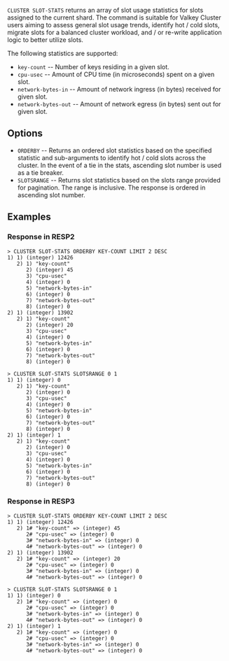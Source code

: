 `CLUSTER SLOT-STATS` returns an array of slot usage statistics for slots assigned to the current shard.
The command is suitable for Valkey Cluster users aiming to assess general slot usage trends, identify hot / cold slots, migrate slots for a balanced cluster workload, and / or re-write application logic to better utilize slots.

The following statistics are supported:

* `key-count` -- Number of keys residing in a given slot.
* `cpu-usec` -- Amount of CPU time (in microseconds) spent on a given slot.
* `network-bytes-in` -- Amount of network ingress (in bytes) received for given slot.
* `network-bytes-out` -- Amount of network egress (in bytes) sent out for given slot.

## Options

* `ORDERBY` -- Returns an ordered slot statistics based on the specified statistic and sub-arguments to identify hot / cold slots across the cluster. In the event of a tie in the stats, ascending slot number is used as a tie breaker.
* `SLOTSRANGE` -- Returns slot statistics based on the slots range provided for pagination. The range is inclusive. The response is ordered in ascending slot number.

## Examples

### Response in RESP2

```
> CLUSTER SLOT-STATS ORDERBY KEY-COUNT LIMIT 2 DESC
1) 1) (integer) 12426
   2) 1) "key-count"
      2) (integer) 45
      3) "cpu-usec"
      4) (integer) 0
      5) "network-bytes-in"
      6) (integer) 0
      7) "network-bytes-out"
      8) (integer) 0
2) 1) (integer) 13902
   2) 1) "key-count"
      2) (integer) 20
      3) "cpu-usec"
      4) (integer) 0
      5) "network-bytes-in"
      6) (integer) 0
      7) "network-bytes-out"
      8) (integer) 0
```
```
> CLUSTER SLOT-STATS SLOTSRANGE 0 1
1) 1) (integer) 0
   2) 1) "key-count"
      2) (integer) 0
      3) "cpu-usec"
      4) (integer) 0
      5) "network-bytes-in"
      6) (integer) 0
      7) "network-bytes-out"
      8) (integer) 0
2) 1) (integer) 1
   2) 1) "key-count"
      2) (integer) 0
      3) "cpu-usec"
      4) (integer) 0
      5) "network-bytes-in"
      6) (integer) 0
      7) "network-bytes-out"
      8) (integer) 0
```

### Response in RESP3

```
> CLUSTER SLOT-STATS ORDERBY KEY-COUNT LIMIT 2 DESC
1) 1) (integer) 12426
   2) 1# "key-count" => (integer) 45
      2# "cpu-usec" => (integer) 0
      3# "network-bytes-in" => (integer) 0
      4# "network-bytes-out" => (integer) 0
2) 1) (integer) 13902
   2) 1# "key-count" => (integer) 20
      2# "cpu-usec" => (integer) 0
      3# "network-bytes-in" => (integer) 0
      4# "network-bytes-out" => (integer) 0
```
```
> CLUSTER SLOT-STATS SLOTSRANGE 0 1
1) 1) (integer) 0
   2) 1# "key-count" => (integer) 0
      2# "cpu-usec" => (integer) 0
      3# "network-bytes-in" => (integer) 0
      4# "network-bytes-out" => (integer) 0
2) 1) (integer) 1
   2) 1# "key-count" => (integer) 0
      2# "cpu-usec" => (integer) 0
      3# "network-bytes-in" => (integer) 0
      4# "network-bytes-out" => (integer) 0
```

